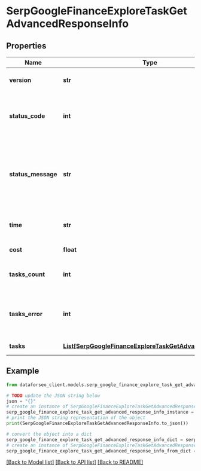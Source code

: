 # SerpGoogleFinanceExploreTaskGetAdvancedResponseInfo


## Properties

Name | Type | Description | Notes
------------ | ------------- | ------------- | -------------
**version** | **str** | the current version of the API | [optional] 
**status_code** | **int** | general status code you can find the full list of the response codes here | [optional] 
**status_message** | **str** | general informational message you can find the full list of general informational messages here | [optional] 
**time** | **str** | total execution time, seconds | [optional] 
**cost** | **float** | total tasks cost, USD | [optional] 
**tasks_count** | **int** | the number of tasks in the tasks array | [optional] 
**tasks_error** | **int** | the number of tasks in the tasks array returned with an error | [optional] 
**tasks** | [**List[SerpGoogleFinanceExploreTaskGetAdvancedTaskInfo]**](SerpGoogleFinanceExploreTaskGetAdvancedTaskInfo.md) | array of tasks | [optional] 

## Example

```python
from dataforseo_client.models.serp_google_finance_explore_task_get_advanced_response_info import SerpGoogleFinanceExploreTaskGetAdvancedResponseInfo

# TODO update the JSON string below
json = "{}"
# create an instance of SerpGoogleFinanceExploreTaskGetAdvancedResponseInfo from a JSON string
serp_google_finance_explore_task_get_advanced_response_info_instance = SerpGoogleFinanceExploreTaskGetAdvancedResponseInfo.from_json(json)
# print the JSON string representation of the object
print(SerpGoogleFinanceExploreTaskGetAdvancedResponseInfo.to_json())

# convert the object into a dict
serp_google_finance_explore_task_get_advanced_response_info_dict = serp_google_finance_explore_task_get_advanced_response_info_instance.to_dict()
# create an instance of SerpGoogleFinanceExploreTaskGetAdvancedResponseInfo from a dict
serp_google_finance_explore_task_get_advanced_response_info_from_dict = SerpGoogleFinanceExploreTaskGetAdvancedResponseInfo.from_dict(serp_google_finance_explore_task_get_advanced_response_info_dict)
```
[[Back to Model list]](../README.md#documentation-for-models) [[Back to API list]](../README.md#documentation-for-api-endpoints) [[Back to README]](../README.md)


